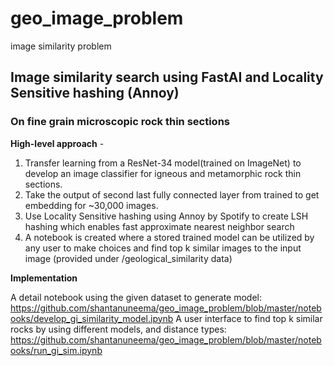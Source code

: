 # geo_image_problem
image similarity problem

## Image similarity search using FastAI and Locality Sensitive hashing (Annoy)
### On fine grain microscopic rock thin sections

__High-level approach__ -
1) Transfer learning from a ResNet-34 model(trained on ImageNet) to develop an image classifier for igneous and metamorphic rock thin sections.
2) Take the output of second last fully connected layer from trained to get embedding for ~30,000 images.
3) Use Locality Sensitive hashing using Annoy by Spotify to create LSH hashing which enables fast approximate nearest neighbor search
4) A notebook is created where a stored trained model can be utilized by any user to make choices and find top k similar images to the input image (provided under /geological_similarity data)

__Implementation__

A detail notebook using the given dataset to generate model: https://github.com/shantanuneema/geo_image_problem/blob/master/notebooks/develop_gi_similarity_model.ipynb
A user interface to find top k similar rocks by using different models, and distance types:
https://github.com/shantanuneema/geo_image_problem/blob/master/notebooks/run_gi_sim.ipynb
